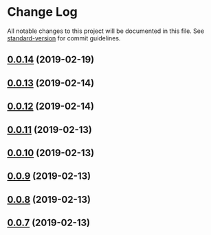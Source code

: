 # Change Log

All notable changes to this project will be documented in this file. See [standard-version](https://github.com/conventional-changelog/standard-version) for commit guidelines.

<a name="0.0.14"></a>
## [0.0.14](https://github.com/geocodio/lightning-maps/compare/v0.0.13...v0.0.14) (2019-02-19)



<a name="0.0.13"></a>
## [0.0.13](https://github.com/geocodio/lightning-maps/compare/v0.0.12...v0.0.13) (2019-02-14)



<a name="0.0.12"></a>
## [0.0.12](https://github.com/geocodio/lightning-maps/compare/v0.0.11...v0.0.12) (2019-02-14)



<a name="0.0.11"></a>
## [0.0.11](https://github.com/geocodio/lightning-maps/compare/v0.0.10...v0.0.11) (2019-02-13)



<a name="0.0.10"></a>
## [0.0.10](https://github.com/geocodio/lightning-maps/compare/v0.0.9...v0.0.10) (2019-02-13)



<a name="0.0.9"></a>
## [0.0.9](https://github.com/geocodio/lightning-maps/compare/v0.0.8...v0.0.9) (2019-02-13)



<a name="0.0.8"></a>
## [0.0.8](https://github.com/geocodio/lightning-maps/compare/v0.0.7...v0.0.8) (2019-02-13)



<a name="0.0.7"></a>
## [0.0.7](https://github.com/geocodio/lightning-maps/compare/v0.0.6...v0.0.7) (2019-02-13)

